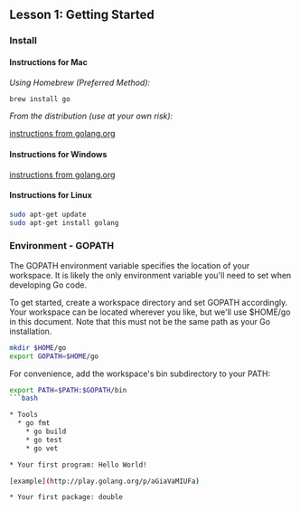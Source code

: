 ## Lesson 1: Getting Started

### Install

#### Instructions for Mac

*Using Homebrew (Preferred Method):*

```bash
brew install go
```

*From the distribution (use at your own risk):*

[instructions from golang.org](http://golang.org/doc/install#download)

#### Instructions for Windows

[instructions from golang.org](http://golang.org/doc/install#download)

#### Instructions for Linux

```bash
sudo apt-get update
sudo apt-get install golang
```

### Environment - GOPATH

The GOPATH environment variable specifies the location of your workspace. It is likely the only environment variable you'll need to set when developing Go code.

To get started, create a workspace directory and set GOPATH accordingly. Your workspace can be located wherever you like, but we'll use $HOME/go in this document. Note that this must not be the same path as your Go installation.

```bash
mkdir $HOME/go
export GOPATH=$HOME/go
```

For convenience, add the workspace's bin subdirectory to your PATH:

```bash
export PATH=$PATH:$GOPATH/bin
```bash

* Tools
  * go fmt
	* go build
	* go test
	* go vet

* Your first program: Hello World!

[example](http://play.golang.org/p/aGiaVaMIUFa)

* Your first package: double


